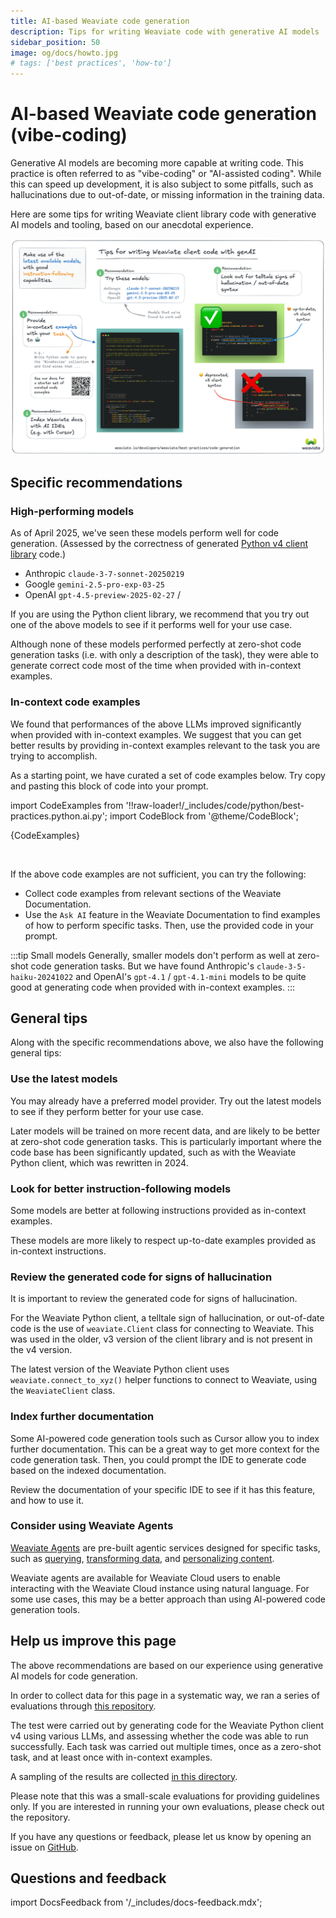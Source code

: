 ```yaml
---
title: AI-based Weaviate code generation
description: Tips for writing Weaviate code with generative AI models
sidebar_position: 50
image: og/docs/howto.jpg
# tags: ['best practices', 'how-to']
---
```


# AI-based Weaviate code generation (vibe-coding)

Generative AI models are becoming more capable at writing code. This practice is often referred to as "vibe-coding" or "AI-assisted coding". While this can speed up development, it is also subject to some pitfalls, such as hallucinations due to out-of-date, or missing information in the training data.

Here are some tips for writing Weaviate client library code with generative AI models and tooling, based on our anecdotal experience.

![Weaviate vibe-coding guide](./_img/weaviate_vibe_coding_guide.png "Weaviate vibe-coding guide")

## Specific recommendations

### High-performing models

As of April 2025, we've seen these models perform well for code generation. (Assessed by the correctness of generated [Python v4 client library](/docs/weaviate/client-libraries/python/index.mdx) code.)

- Anthropic `claude-3-7-sonnet-20250219`
- Google `gemini-2.5-pro-exp-03-25`
- OpenAI `gpt-4.5-preview-2025-02-27` /

If you are using the Python client library, we recommend that you try out one of the above models to see if it performs well for your use case.

Although none of these models performed perfectly at zero-shot code generation tasks (i.e. with only a description of the task), they were able to generate correct code most of the time when provided with in-context examples.

### In-context code examples

We found that performances of the above LLMs improved significantly when provided with in-context examples. We suggest that you can get better results by providing in-context examples relevant to the task you are trying to accomplish.

As a starting point, we have curated a set of code examples below. Try copy and pasting this block of code into your prompt.

import CodeExamples from '!!raw-loader!/_includes/code/python/best-practices.python.ai.py';
import CodeBlock from '@theme/CodeBlock';

<div style={{height: '300px', overflow: 'auto'}}>

  <CodeBlock language="python">{CodeExamples}</CodeBlock>

</div>
<br/>

If the above code examples are not sufficient, you can try the following:

- Collect code examples from relevant sections of the Weaviate Documentation.
- Use the `Ask AI` feature in the Weaviate Documentation to find examples of how to perform specific tasks. Then, use the provided code in your prompt.

:::tip Small models
Generally, smaller models don't perform as well at zero-shot code generation tasks. But we have found Anthropic's `claude-3-5-haiku-20241022` and OpenAI's `gpt-4.1` / `gpt-4.1-mini` models to be quite good at generating code when provided with in-context examples.
:::

## General tips

Along with the specific recommendations above, we also have the following general tips:

### Use the latest models

You may already have a preferred model provider. Try out the latest models to see if they perform better for your use case.

Later models will be trained on more recent data, and are likely to be better at zero-shot code generation tasks. This is particularly important where the code base has been significantly updated, such as with the Weaviate Python client, which was rewritten in 2024.

### Look for better instruction-following models

Some models are better at following instructions provided as in-context examples.

These models are more likely to respect up-to-date examples provided as in-context instructions.

### Review the generated code for signs of hallucination

It is important to review the generated code for signs of hallucination.

For the Weaviate Python client, a telltale sign of hallucination, or out-of-date code is the use of `weaviate.Client` class for connecting to Weaviate. This was used in the older, v3 version of the client library and is not present in the v4 version.

The latest version of the Weaviate Python client uses `weaviate.connect_to_xyz()` helper functions to connect to Weaviate, using the `WeaviateClient` class.

### Index further documentation

Some AI-powered code generation tools such as Cursor allow you to index further documentation. This can be a great way to get more context for the code generation task. Then, you could prompt the IDE to generate code based on the indexed documentation.

Review the documentation of your specific IDE to see if it has this feature, and how to use it.

### Consider using Weaviate Agents

[Weaviate Agents](/docs/agents) are pre-built agentic services designed for specific tasks, such as [querying](/docs/agents/query), [transforming data](/docs/agents/transformation/), and [personalizing content](/docs/agents/personalization).

Weaviate agents are available for Weaviate Cloud users to enable interacting with the Weaviate Cloud instance using natural language. For some use cases, this may be a better approach than using AI-powered code generation tools.

## Help us improve this page

The above recommendations are based on our experience using generative AI models for code generation.

In order to collect data for this page in a systematic way, we ran a series of evaluations through [this repository](https://github.com/weaviate-tutorials/weaviate-vibe-eval).

The test were carried out by generating code for the Weaviate Python client v4 using various LLMs, and assessing whether the code was able to run successfully. Each task was carried out multiple times, once as a zero-shot task, and at least once with in-context examples.

A sampling of the results are collected [in this directory](https://github.com/weaviate-tutorials/weaviate-vibe-eval/tree/main/example_results).

Please note that this was a small-scale evaluations for providing guidelines only. If you are interested in running your own evaluations, please check out the repository.

If you have any questions or feedback, please let us know by opening an issue on [GitHub](https://github.com/weaviate-tutorials/weaviate-vibe-eval/issues).

## Questions and feedback

import DocsFeedback from '/_includes/docs-feedback.mdx';

<DocsFeedback/>
